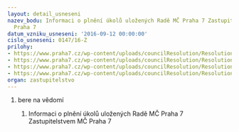 ```yaml
---
layout: detail_usneseni
nazev_bodu: Informaci o plnění úkolů uložených Radě MČ Praha 7 Zastupitelstvem MČ
  Praha 7
datum_vzniku_usneseni: '2016-09-12 00:00:00'
cislo_usneseni: 0147/16-Z
prilohy:
- https://www.praha7.cz/wp-content/uploads/councilResolution/Resolutions/27433/export/dzukoly~103977.doc
- https://www.praha7.cz/wp-content/uploads/councilResolution/Resolutions/27433/export/splnene~103976.pdf
- https://www.praha7.cz/wp-content/uploads/councilResolution/Resolutions/27433/export/804~103975.pdf
- https://www.praha7.cz/wp-content/uploads/councilResolution/Resolutions/27433/export/export~301537.pdf
organ: zastupitelstvo
---
```

<OL class=urzList_view id=urzList>
<LI class=urzClass1><SPAN name="1">bere na vědomí</SPAN> 
<OL class=urzOlClass>
<LI class=urzClass2 style="TEXT-ALIGN: left"><SPAN>
<P>Informaci o plnění úkolů uložených Radě MČ Praha 7 Zastupitelstvem MČ Praha 7</P></SPAN></LI></OL></LI></OL>